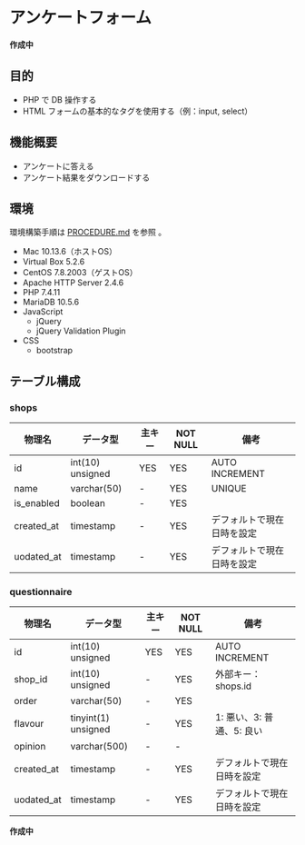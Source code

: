 # アンケートフォーム

**作成中**

## 目的

- PHP で DB 操作する
- HTML フォームの基本的なタグを使用する（例：input, select）

## 機能概要
- アンケートに答える
- アンケート結果をダウンロードする

## 環境

環境構築手順は [PROCEDURE.md](PROCEDURE.md) を参照 。  

- Mac 10.13.6（ホストOS）
- Virtual Box 5.2.6
- CentOS 7.8.2003（ゲストOS）
- Apache HTTP Server 2.4.6
- PHP 7.4.11
- MariaDB 10.5.6
- JavaScript
  - jQuery
  - jQuery Validation Plugin
- CSS
  - bootstrap

## テーブル構成

### shops

| 物理名      | データ型          | 主キー | NOT NULL | 備考 |
| ---------- | ---------------- | ----- | ---------| ---- |
| id         | int(10) unsigned | YES   | YES      | AUTO INCREMENT |
| name       | varchar(50)      | -     | YES      | UNIQUE |
| is_enabled | boolean          | -     | YES      | |
| created_at | timestamp        | -     | YES      | デフォルトで現在日時を設定 |
| uodated_at | timestamp        | -     | YES      | デフォルトで現在日時を設定 |

### questionnaire

| 物理名      | データ型             | 主キー | NOT NULL | 備考 |
| ---------- | ------------------- | ----- | ---------| ---- |
| id         | int(10) unsigned    | YES   | YES      | AUTO INCREMENT |
| shop_id    | int(10) unsigned    | -     | YES      | 外部キー：shops.id |
| order      | varchar(50)         | -     | YES      | |
| flavour    | tinyint(1) unsigned | -     | YES      | 1: 悪い、3: 普通、5: 良い |
| opinion    | varchar(500)        | -     | -        | |
| created_at | timestamp           | -     | YES      | デフォルトで現在日時を設定 |
| uodated_at | timestamp           | -     | YES      | デフォルトで現在日時を設定 |

**作成中**
